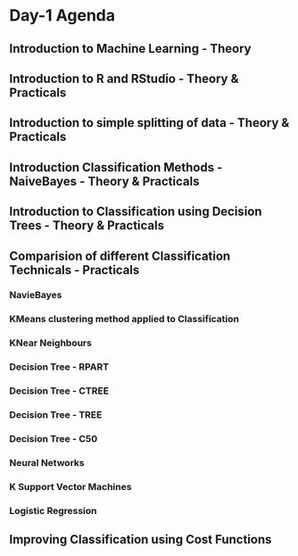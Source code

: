 
# Day-1 Agenda

## Introduction to Machine Learning - Theory
## Introduction to R and RStudio - Theory & Practicals
## Introduction to simple splitting of data - Theory & Practicals
## Introduction Classification Methods - NaiveBayes - Theory & Practicals
## Introduction to Classification using Decision Trees - Theory & Practicals
## Comparision of different Classification Technicals - Practicals
### NavieBayes 
### KMeans clustering method applied to Classification
### KNear Neighbours 
### Decision Tree  - RPART
### Decision Tree  - CTREE
### Decision Tree  - TREE
### Decision Tree  - C50
### Neural Networks 
### K Support Vector Machines 
### Logistic Regression 
## Improving Classification using Cost Functions
